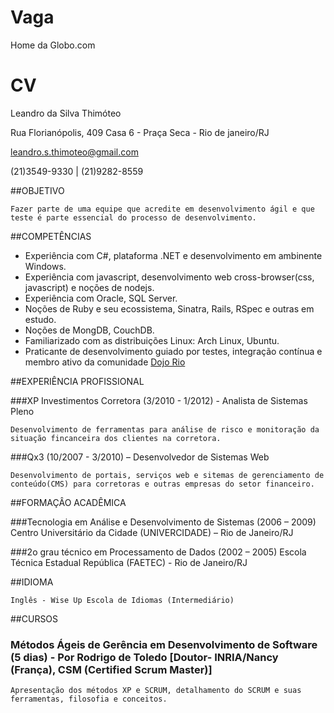 Vaga
====

Home da Globo.com

CV
====

Leandro da Silva Thimóteo

Rua Florianópolis, 409 Casa 6 - Praça Seca - Rio de janeiro/RJ

leandro.s.thimoteo@gmail.com 

(21)3549-9330 | (21)9282-8559

##OBJETIVO

	Fazer parte de uma equipe que acredite em desenvolvimento ágil e que teste é parte essencial do processo de desenvolvimento.

##COMPETÊNCIAS 

* Experiência com C#, plataforma .NET e desenvolvimento em ambinente Windows.
* Experiência com javascript, desenvolvimento web cross-browser(css, javascript) e noções de nodejs.
* Experiência com Oracle, SQL Server.
* Noções de Ruby e seu ecossistema, Sinatra, Rails, RSpec e outras em estudo.
* Noções de MongDB, CouchDB.
* Familiarizado com as distribuições Linux: Arch Linux, Ubuntu.
* Praticante de desenvolvimento guiado por testes, integração contínua e membro ativo da comunidade [Dojo Rio](http://dojorio.org/)

##EXPERIÊNCIA PROFISSIONAL 

###XP Investimentos Corretora (3/2010 - 1/2012) - Analista de Sistemas Pleno

	Desenvolvimento de ferramentas para análise de risco e monitoração da situação fincanceira dos clientes na corretora.

###Qx3 (10/2007 - 3/2010) – Desenvolvedor de Sistemas Web

	Desenvolvimento de portais, serviços web e sitemas de gerenciamento de conteúdo(CMS) para corretoras e outras empresas do setor financeiro.

##FORMAÇÂO ACADÊMICA

###Tecnologia em Análise e Desenvolvimento de Sistemas (2006 – 2009) 
	Centro Universitário da Cidade (UNIVERCIDADE) – Rio de Janeiro/RJ

###2o grau técnico em Processamento de Dados  (2002 – 2005)
	Escola Técnica Estadual República (FAETEC) - Rio de Janeiro/RJ

##IDIOMA

	Inglês - Wise Up Escola de Idiomas (Intermediário) 

##CURSOS 

### Métodos Ágeis de Gerência em Desenvolvimento de Software (5 dias) - Por Rodrigo de Toledo [Doutor- INRIA/Nancy (França), CSM (Certified Scrum Master)]

	Apresentação dos métodos XP e SCRUM, detalhamento do SCRUM e suas ferramentas, filosofia e conceitos.
